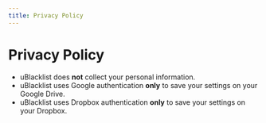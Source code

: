 ```yaml
---
title: Privacy Policy
---
```


# Privacy Policy

- uBlacklist does **not** collect your personal information.
- uBlacklist uses Google authentication **only** to save your settings on your Google Drive.
- uBlacklist uses Dropbox authentication **only** to save your settings on your Dropbox.
